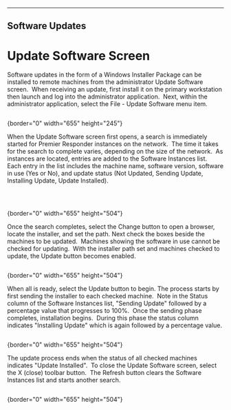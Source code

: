   ----------------------
  **Software Updates**
  ----------------------

# Update Software Screen

Software updates in the form of a Windows Installer Package can be
installed to remote machines from the administrator Update Software
screen.  When receiving an update, first install it on the primary
workstation then launch and log into the administrator application. 
Next, within the administrator application, select the File - Update
Software menu item.

<figure><img src=".gitbook/assets/Installing%20Software%20Updates_files/image001.png" alt=""><figcaption></figcaption></figure>{border="0"
width="655" height="245"}

When the Update Software screen first opens, a search is immediately
started for Premier Responder instances on the network.  The time it
takes for the search to complete varies, depending on the size of the
network.  As instances are located, entries are added to the Software
Instances list.  Each entry in the list includes the machine name,
software version, software in use (Yes or No), and update status (Not
Updated, Sending Update, Installing Update, Update Installed).

 <figure><img src=".gitbook/assets/Installing%20Software%20Updates_files/image002.png" alt=""><figcaption></figcaption></figure>{border="0"
width="655" height="504"}

Once the search completes, select the Change button to open a browser,
locate the installer, and set the path. Next check the boxes beside the
machines to be updated.  Machines showing the software in use cannot be
checked for updating.  With the installer path set and machines checked
to update, the Update button becomes enabled.

<figure><img src=".gitbook/assets/Installing%20Software%20Updates_files/image003.png" alt=""><figcaption></figcaption></figure>{border="0"
width="655" height="504"}

When all is ready, select the Update button to begin. The process starts
by first sending the installer to each checked machine.  Note in the
Status column of the Software Instances list, \"Sending Update\"
followed by a percentage value that progresses to 100%.  Once the
sending phase completes, installation begins.  During this phase the
status column indicates \"Installing Update\" which is again followed by
a percentage value.

<figure><img src=".gitbook/assets/Installing%20Software%20Updates_files/image004.png" alt=""><figcaption></figcaption></figure>{border="0"
width="655" height="504"}

The update process ends when the status of all checked machines
indicates \"Update Installed\".  To close the Update Software screen,
select the X (close) toolbar button.  The Refresh button clears the
Software Instances list and starts another search.

<figure><img src=".gitbook/assets/Installing%20Software%20Updates_files/image005.png" alt=""><figcaption></figcaption></figure>{border="0"
width="655" height="504"}
